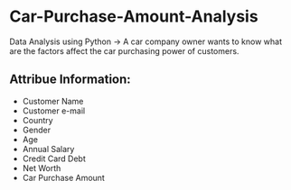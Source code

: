 # Car-Purchase-Amount-Analysis
Data Analysis using Python -> A car company owner wants to know what are the factors affect the car purchasing power of customers.

## Attribue Information:
- Customer Name
- Customer e-mail
- Country
- Gender
- Age
- Annual Salary
- Credit Card Debt
- Net Worth
- Car Purchase Amount
